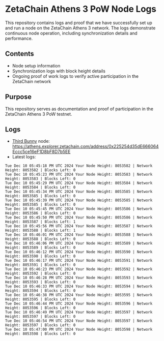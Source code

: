 # ZetaChain Athens 3 PoW Node Logs
This repository contains logs and proof that we have successfully set up and run a node on the ZetaChain Athens 3 network. The logs demonstrate continuous node operation, including synchronization details and performance.

## Contents
- Node setup information
- Synchronization logs with block height details
- Ongoing proof of work logs to verify active participation in the ZetaChain network

## Purpose
This repository serves as documentation and proof of participation in the ZetaChain Athens 3 PoW testnet.

## Logs

- [Third Bunny](https://thirdbunny.xyz/) node: https://athens.explorer.zetachain.com/address/0x225254d35dE666064Eccc5ce16eF1D8bF8D7b5EE
- Latest logs:
```
Tue Dec 10 05:45:18 PM UTC 2024 Your Node Height: 8053582 | Network Height: 8053582 | Blocks Left: 0
Tue Dec 10 05:45:23 PM UTC 2024 Your Node Height: 8053583 | Network Height: 8053583 | Blocks Left: 0
Tue Dec 10 05:45:29 PM UTC 2024 Your Node Height: 8053584 | Network Height: 8053584 | Blocks Left: 0
Tue Dec 10 05:45:34 PM UTC 2024 Your Node Height: 8053585 | Network Height: 8053585 | Blocks Left: 0
Tue Dec 10 05:45:39 PM UTC 2024 Your Node Height: 8053585 | Network Height: 8053585 | Blocks Left: 0
Tue Dec 10 05:45:45 PM UTC 2024 Your Node Height: 8053586 | Network Height: 8053586 | Blocks Left: 0
Tue Dec 10 05:45:50 PM UTC 2024 Your Node Height: 8053586 | Network Height: 8053587 | Blocks Left: 1
Tue Dec 10 05:45:56 PM UTC 2024 Your Node Height: 8053587 | Network Height: 8053588 | Blocks Left: 1
Tue Dec 10 05:46:01 PM UTC 2024 Your Node Height: 8053588 | Network Height: 8053588 | Blocks Left: 0
Tue Dec 10 05:46:06 PM UTC 2024 Your Node Height: 8053589 | Network Height: 8053589 | Blocks Left: 0
Tue Dec 10 05:46:12 PM UTC 2024 Your Node Height: 8053590 | Network Height: 8053590 | Blocks Left: 0
Tue Dec 10 05:46:17 PM UTC 2024 Your Node Height: 8053591 | Network Height: 8053591 | Blocks Left: 0
Tue Dec 10 05:46:23 PM UTC 2024 Your Node Height: 8053592 | Network Height: 8053592 | Blocks Left: 0
Tue Dec 10 05:46:28 PM UTC 2024 Your Node Height: 8053593 | Network Height: 8053593 | Blocks Left: 0
Tue Dec 10 05:46:33 PM UTC 2024 Your Node Height: 8053594 | Network Height: 8053594 | Blocks Left: 0
Tue Dec 10 05:46:38 PM UTC 2024 Your Node Height: 8053595 | Network Height: 8053595 | Blocks Left: 0
Tue Dec 10 05:46:44 PM UTC 2024 Your Node Height: 8053596 | Network Height: 8053596 | Blocks Left: 0
Tue Dec 10 05:46:49 PM UTC 2024 Your Node Height: 8053597 | Network Height: 8053597 | Blocks Left: 0
Tue Dec 10 05:46:54 PM UTC 2024 Your Node Height: 8053597 | Network Height: 8053597 | Blocks Left: 0
Tue Dec 10 05:47:00 PM UTC 2024 Your Node Height: 8053598 | Network Height: 8053598 | Blocks Left: 0
```
